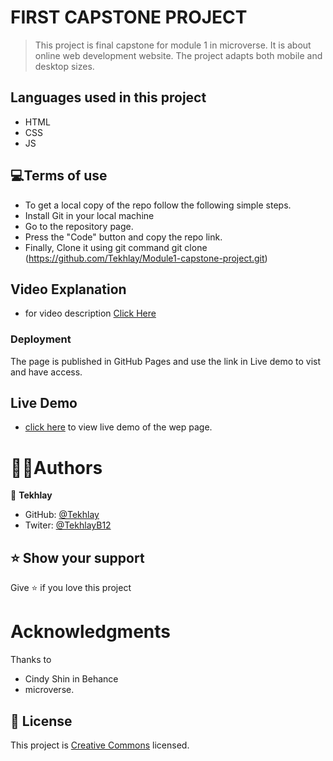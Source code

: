 # FIRST CAPSTONE PROJECT

> This project is final capstone for module 1 in microverse. It is about online web development website. The project adapts both mobile and desktop sizes.

## Languages used in this project

- HTML
- CSS
- JS

## 💻Terms of use

- To get a local copy of the repo follow the following simple steps.
- Install Git in your local machine
- Go to the repository page.
- Press the "Code" button and copy the repo link.
- Finally, Clone it using git command git clone (https://github.com/Tekhlay/Module1-capstone-project.git)

## Video Explanation

- for video description [Click Here]()

### Deployment

The page is published in GitHub Pages and use the link in Live demo to vist and have access.

## Live Demo

- [click here](https://tekhlay.github.io/Module1-capstone-project/) to view live demo of the wep page.

# 👤👤Authors

👤 **Tekhlay**

- GitHub: [@Tekhlay](https://github.com/Tekhlay)
- Twiter: [@TekhlayB12](https://twitter.com/TekhlayB12)

## ⭐️ Show your support

Give ⭐️ if you love this project

# Acknowledgments

Thanks to

- Cindy Shin in Behance
- microverse.

## 📝 License

This project is [Creative Commons](https://creativecommons.org/licenses/by-nc/4.0/) licensed.
